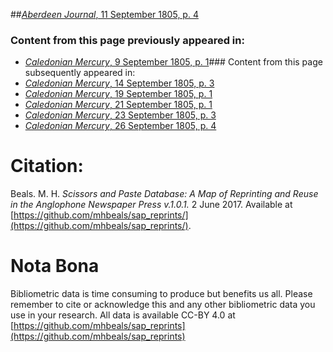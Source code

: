##[*Aberdeen Journal*, 11 September 1805, p. 4](https://mhbeals.github.io/sap_html/Aberdeen-Journal/Aberdeen-Journal-11-September-1805-p-4)

### Content from this page previously appeared in:
+ [*Caledonian Mercury*, 9 September 1805, p. 1](https://mhbeals.github.io/sap_html/Caledonian-Mercury/Caledonian-Mercury-9-September-1805-p-1)### Content from this page subsequently appeared in:
+ [*Caledonian Mercury*, 14 September 1805, p. 3](https://mhbeals.github.io/sap_html/Caledonian-Mercury/Caledonian-Mercury-14-September-1805-p-3)
+ [*Caledonian Mercury*, 19 September 1805, p. 1](https://mhbeals.github.io/sap_html/Caledonian-Mercury/Caledonian-Mercury-19-September-1805-p-1)
+ [*Caledonian Mercury*, 21 September 1805, p. 1](https://mhbeals.github.io/sap_html/Caledonian-Mercury/Caledonian-Mercury-21-September-1805-p-1)
+ [*Caledonian Mercury*, 23 September 1805, p. 3](https://mhbeals.github.io/sap_html/Caledonian-Mercury/Caledonian-Mercury-23-September-1805-p-3)
+ [*Caledonian Mercury*, 26 September 1805, p. 4](https://mhbeals.github.io/sap_html/Caledonian-Mercury/Caledonian-Mercury-26-September-1805-p-4)
                    
# Citation: 

Beals. M. H. *Scissors and Paste Database: A Map of Reprinting and Reuse in the Anglophone Newspaper Press v.1.0.1.* 2 June 2017. Available at [https://github.com/mhbeals/sap_reprints/](https://github.com/mhbeals/sap_reprints/). 
                    
# Nota Bona

Bibliometric data is time consuming to produce but benefits us all. Please remember to cite or acknowledge this and any other bibliometric data you use in your research. All data is available CC-BY 4.0 at [https://github.com/mhbeals/sap_reprints](https://github.com/mhbeals/sap_reprints)
